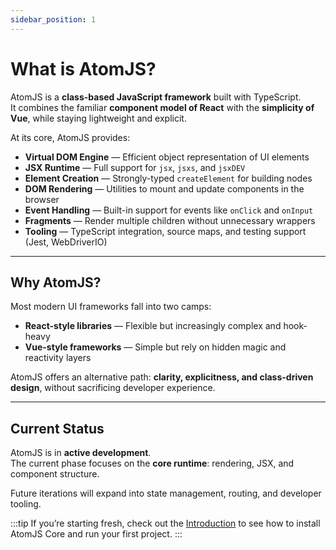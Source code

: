 ```yaml
---
sidebar_position: 1
---
```


# What is AtomJS?

AtomJS is a **class-based JavaScript framework** built with TypeScript.  
It combines the familiar **component model of React** with the **simplicity of Vue**, while staying lightweight and explicit.

At its core, AtomJS provides:

-   **Virtual DOM Engine** — Efficient object representation of UI elements
-   **JSX Runtime** — Full support for `jsx`, `jsxs`, and `jsxDEV`
-   **Element Creation** — Strongly-typed `createElement` for building nodes
-   **DOM Rendering** — Utilities to mount and update components in the browser
-   **Event Handling** — Built-in support for events like `onClick` and `onInput`
-   **Fragments** — Render multiple children without unnecessary wrappers
-   **Tooling** — TypeScript integration, source maps, and testing support (Jest, WebDriverIO)

---

## Why AtomJS?

Most modern UI frameworks fall into two camps:

-   **React-style libraries** — Flexible but increasingly complex and hook-heavy
-   **Vue-style frameworks** — Simple but rely on hidden magic and reactivity layers

AtomJS offers an alternative path: **clarity, explicitness, and class-driven design**, without sacrificing developer experience.

---

## Current Status

AtomJS is in **active development**.  
The current phase focuses on the **core runtime**: rendering, JSX, and component structure.

Future iterations will expand into state management, routing, and developer tooling.

:::tip
If you’re starting fresh, check out the [Introduction](./../intro.md) to see how to install AtomJS Core and run your first project.
:::
